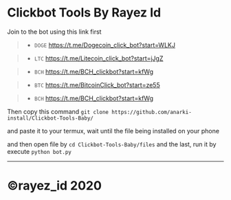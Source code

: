 # Clickbot Tools By Rayez Id

Join to the bot using this link first

>- `DOGE` https://t.me/Dogecoin_click_bot?start=WLKJ

>- `LTC` https://t.me/Litecoin_click_bot?start=jJgZ

>- `BCH` https://t.me/BCH_clickbot?start=kfWg

>- `BTC` https://t.me/BitcoinClick_bot?start=ze55

>- `BCH` https://t.me/BCH_clickbot?start=kfWg



Then copy this command `git clone https://github.com/anarki-install/Clickbot-Tools-Baby/` 


and paste it to your termux, wait until the file being installed on your phone


and then open file by `cd Clickbot-Tools-Baby/files` and the last, run it by execute `python bot.py`


--------------
# ©rayez_id 2020

